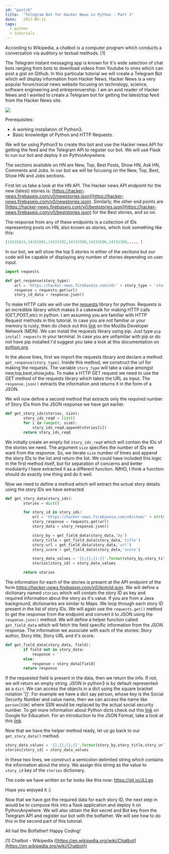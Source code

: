```yaml
---
id: "post/6"
title:  "Telegram Bot for Hacker News in Python - Part 1"
date:   2017-05-11
tags:
  - python
  - tutorials
---
```


According to Wikipedia, a chatbot is a computer program which conducts a conversation via auditory or textual methods. [1]

<!-- Excerpt Start -->
The Telegram instant messaging app is known for it's wide selection of chat bots ranging from bots to download videos from Youtube to ones which can post a gist on Github. In this particular tutorial we will create a Telegram Bot which will display information from Hacker News. Hacker News is a very popular forum/social news website focusing on technology, science, software engineering and entreprenuership. I am an avid reader of Hacker News and I wanted to create a Telegram bot for getting the latest/top feed from the Hacker News site.
<!-- Excerpt End -->

<img src="https://apifriends.com/wp-content/uploads/2018/08/hacker-news.jpg" class="responsive"/>


Prerequisites:
* A working installation of Python3.
* Basic knowledge of Python and HTTP Requests.

We will be using Python3 to create this bot and use the Hacker news API for getting the feed and the Telegram API to register our bot. We will use Flask to run our bot and deploy it on PythonAnywhere.

The sections available on HN are New, Top, Best Posts, Show HN, Ask HN, Comments and Jobs. In our bot we will be focusing on the New, Top, Best, Show HN and Jobs sections.

First let us take a look at the HN API. The Hacker news API endpoint for the new (latest) stories is: [https://hacker-news.firebaseio.com/v0/newstories.json](https://hacker-news.firebaseio.com/v0/newstories.json). Similarly, the other end points are [https://hacker-news.firebaseio.com/v0/beststories.json](https://hacker-news.firebaseio.com/v0/beststories.json) for the Best stories, and so on.

The response from any of these endpoints is a collection of IDs representing posts on HN, also known as stories, which look something like this:
```json
[14331623,14331601,14331592,14331590,14331586,14331360,.... ]
```

In our bot, we will show the top 5 stories in either of the sections but our code will be capable of displaying any number of stories depending on user input.

```python
import requests

def get_response(story_type):
    url = 'https://hacker-news.firebaseio.com/v0/' + story_type + 'stories.json'
    response = requests.get(url)
    story_id_data = response.json()
```

To make HTTP calls we will use the [requests](http://docs.python-requests.org/en/master/) library for python. Requests is an incredible library which makes it a cakewalk for making HTTP calls (GET,POST,etc) in python. I am assuming you are familiar with HTTP Request methods in this tutorial. In case you are not familiar or your memory is rusty, then do check out this [link](https://developer.mozilla.org/en-US/docs/Web/HTTP/Methods) on the Mozilla Developer Network (MDN). We can install the requests library using pip. Just type `pip install requests` in your terminal. In case you are unfamiliar with pip or do not have pip installed I'd suggest you take a look at this documentation on [python.org](https://packaging.python.org/installing/).

In the above lines, first we import the requests library and declare a method `get_response(story_type)`. Inside this method, we construct the url for making the requests. The variable `story_type` will take a value amongst new,top,best,show,jobs. To make a HTTP GET request we need to use the GET method of the requests library which takes the URL as input. The `response.json()` extracts the information and returns it in the form of a JSON.

We will now define a second method that extracts only the required number of Story IDs from the JSON response we have got earlier.

```python
def get_story_ids(stories, size):
        story_ids_reqd = list()
        for i in range(0, size):
            story_ids_reqd.append(stories[i])
        return story_ids_reqd
```

We initially create an empty list `story_ids_reqd` which will contain the IDs of the stories we need. The argument `size` specifies the number of IDs we want from the response. So, we iterate `size` number of times and append the story IDs to the list and return the list. We could have included this logic in the first method itself, but for separation of concerns and better modularity I have extracted it as a different function. IMHO, I think a function should do exactly one thing and do it well.

Now we need to define a method which will extract the actual story details using the story IDs we have extracted.

```python
def get_story_data(story_ids):
        stories = dict()

        for story_id in story_ids:
            url = 'https://hacker-news.firebaseio.com/v0/item/' + str(story_id) + '.json'
            story_response = requests.get(url)
            story_data = story_response.json()

            story_by = get_field_data(story_data,'by')
            story_title = get_field_data(story_data,'title')
            story_url = get_field_data(story_data,'url')
            story_score = get_field_data(story_data,'score')

            story_data_values = '{};{};{};{}'.format(story_by,story_title,story_url,story_score)
            stories[story_id] = story_data_values

        return stories
```

The information for each of the stories is present at the API endpoint of the form *https://hacker-news.firebaseio.com/v0/item/id.json*. We will define a dictionary named `stories` which will contain the story ID as key and required information about the story as it's value. If you are from a Java background, dictionaries are similar to Maps. We loop through each story ID present in the list of story IDs.
We will again use the `requests.get()` method to get the response from the endpoint and convert it to JSON using the `response.json()` method. We will define a helper function called `get_field_data` which will fetch the field specific information from the JSON response. The information we  associate with each of the stories: Story author, Story title, Story URL and it's score.

```python
def get_field_data(story_data, field):
        if field not in story_data:
            response = ''
        else:
            response = story_data[field]
        return response
```

If the requested field is present in the data, then we return the info. If not, we will return an empty string. JSON in python3 is by default represented as a `dict`. We can access the objects in a dict using the square bracket notation '[]'. For example we have a dict say person, whose key is the Social Security Number and value name, then we can access the name like `person[SSN]` where SSN would be replaced by the actual social security number. To get more information about Python dicts check out this [link](https://developers.google.com/edu/python/dict-files) on Google for Education. For an introduction to the JSON Format, take a look at this [link](https://www.tutorialspoint.com/json/).

Now that we have the helper method ready, let us go back to our `get_story_data()` method.
```python
story_data_values = '{};{};{};{}'.format(story_by,story_title,story_url,story_score)
stories[story_id] = story_data_values
```
In these two lines, we construct a semicolon delimited string which contains the information about the story. We assign this string as the value to `story_id` key of the `stories` dictionary.

The code we have written so far looks like this now: https://git.io/JLLgo

Hope you enjoyed it :)

Now that we have got the required data for each story ID, the next step in would be to compose this into a flask application and deploy it on PythonAnywhere. We will also obtain the Bot secret and Bot key from the Telegram API and register our bot with the botfather. We will see how to do this in the second part of this tutorial.

All hail the Botfather! Happy Coding!


[1] Chatbot - Wikipedia ([https://en.wikipedia.org/wiki/Chatbot](https://en.wikipedia.org/wiki/Chatbot))

